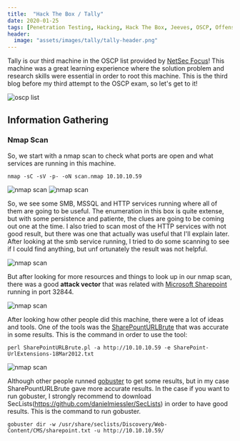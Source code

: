 ```yaml
---
title:  "Hack The Box / Tally"
date: 2020-01-25
tags: [Penetration Testing, Hacking, Hack The Box, Jeeves, OSCP, Offensive Security]
header: 
  image: "assets/images/tally/tally-header.png"
---
```


Tally is our third machine in the OSCP list provided by [NetSec Focus](https://www.netsecfocus.com/)! This machine was a great learning experience where the solution problem and research skills were essential in order to root this machine. This is the third blog before my third attempt to the OSCP exam, so let's get to it!

<img src="{{ site.url }}{{ site.baseurl }}/assets/images/tally/list.jpg" alt="oscp list">

## Information Gathering

### Nmap Scan
So, we start with a nmap scan to check what ports are open and what services are running in this machine. 

```
nmap -sC -sV -p- -oN scan.nmap 10.10.10.59
```
<img src="{{ site.url }}{{ site.baseurl }}/assets/images/tally/nmap1.png" alt="nmap scan">
<img src="{{ site.url }}{{ site.baseurl }}/assets/images/tally/nmap2.png" alt="nmap scan">

So, we see some SMB, MSSQL and HTTP services running where all of them are going to be useful. The enumeration in this box is quite extense, but with some persistence and patiente, the clues are going to be coming out one at the time. I also tried to scan most of the HTTP services with not good result, but there was one that actually was useful that I'll explain later. 
After looking at the smb service running, I tried to do some scanning to see if I could find anything, but unf ortunately the result was not helpful.

<img src="{{ site.url }}{{ site.baseurl }}/assets/images/tally/nmap-smb.png" alt="nmap scan">

But after looking for more resources and things to look up in our nmap scan, there was a good __attack vector__ that was related with [Microsoft Sharepoint](https://support.office.com/en-us/article/what-is-sharepoint-97b915e6-651b-43b2-827d-fb25777f446f) running in port 32844. 

<img src="{{ site.url }}{{ site.baseurl }}/assets/images/tally/attack-vector.png" alt="nmap scan">

After looking how other people did this machine, there were a lot of ideas and tools. One of the tools was the [SharePountURLBrute](https://resources.bishopfox.com/resources/tools/sharepoint-hacking-diggity/attack-tools/) that was accurate in some results. This is the command in order to use the tool:
```
perl SharePointURLBrute.pl -a http://10.10.10.59 -e SharePoint-UrlExtensions-18Mar2012.txt
```
<img src="{{ site.url }}{{ site.baseurl }}/assets/images/tally/sharepoint-urlbrute.png" alt="nmap scan">

Although other people runned [gobuster]() to get some results, but in my case SharePountURLBrute gave more accurate results. In the case if you want to run gobuster, I strongly recommend to download SecLists(https://github.com/danielmiessler/SecLists) in order to have good results. This is the command to run gobuster. 

```
gobuster dir -w /usr/share/seclists/Discovery/Web-Content/CMS/sharepoint.txt -u http://10.10.10.59/
```
